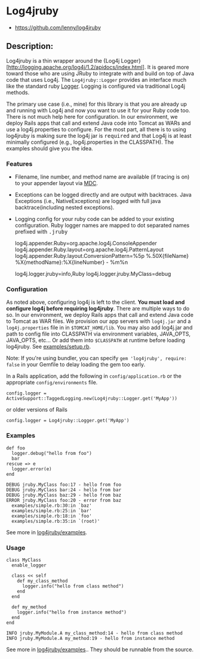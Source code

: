 

# Log4jruby

* https://github.com/lenny/log4jruby

## Description:

Log4jruby is a thin wrapper around the {Log4j Logger}[http://logging.apache.org/log4j/1.2/apidocs/index.html].
It is geared more toward those who are using JRuby to integrate with and build on top of Java code that uses Log4j.
The ```Log4jruby::Logger``` provides an interface much like the standard ruby [Logger](http://ruby-doc.org/core/classes/Logger.html).
Logging is configured via traditional Log4j methods.

The primary use case (i.e., mine) for this library is that you are already up and running with Log4j and now you want
to use it for your Ruby code too. There is not much help here for configuration. In our environment, we deploy Rails
apps that call and extend Java code into Tomcat as WARs and use a log4j.properties to configure. For the most part,
all there is to using log4jruby is making sure the log4j jar is <tt>required</tt> and that Log4j is at least minimally
configured (e.g., log4j.properties in the CLASSPATH). The examples should give you the idea.

### Features

* Filename, line number, and method name are available (if tracing is on) to your appender layout via [MDC](http://logging.apache.org/log4j/1.2/apidocs/org/apache/log4j/MDC.html).
* Exceptions can be logged directly and are output with backtraces. Java Exceptions (i.e., NativeExceptions)
  are logged with full java backtrace(including nested exceptions).
* Logging config for your ruby code can be added to your existing configuration. Ruby logger names are mapped to dot separated names prefixed with <tt>.jruby</tt>

    log4j.appender.Ruby=org.apache.log4j.ConsoleAppender
    log4j.appender.Ruby.layout=org.apache.log4j.PatternLayout
    log4j.appender.Ruby.layout.ConversionPattern=%5p %.50X{fileName} %X{methodName}:%X{lineNumber} - %m%n

    log4j.logger.jruby=info,Ruby
    log4j.logger.jruby.MyClass=debug

### Configuration

As noted above, configuring log4j is left to the client. **You must load and configure log4j before requiring log4jruby**.
There are multiple ways to do so. 
In our environment, we deploy Rails apps that call and extend Java code to Tomcat as WAR files.
We provision our app servers with ```log4j.jar``` and a ```log4j.properties``` file in in ```$TOMCAT_HOME/lib```. 
You may also add log4j.jar and path to config file into CLASSPATH via environment variables, JAVA_OPTS, JAVA_OPTS, etc...
Or add them into ```$CLASSPATH``` at runtime before loading log4jruby. See [examples/setup.rb](examples/setup.rb). 
  
Note: If you're using bundler, you can specify ```gem 'log4jruby', require: false``` in your Gemfile to delay loading the gem too early.
  
In a Rails application, add the following in ```config/application.rb``` or the appropriate ```config/environments``` file.
   
    config.logger = ActiveSupport::TaggedLogging.new(Log4jruby::Logger.get('MyApp'))
    
or older versions of Rails

    config.logger = Log4jruby::Logger.get('MyApp')
                           
### Examples

    def foo
      logger.debug("hello from foo")
      bar
    rescue => e
      logger.error(e)
    end

    DEBUG jruby.MyClass foo:17 - hello from foo
    DEBUG jruby.MyClass bar:24 - hello from bar
    DEBUG jruby.MyClass baz:29 - hello from baz
    ERROR jruby.MyClass foo:20 - error from baz
      examples/simple.rb:30:in `baz'
      examples/simple.rb:25:in `bar'
      examples/simple.rb:18:in `foo'
      examples/simple.rb:35:in `(root)'

See more in [log4jruby/examples](examples).

### Usage

    class MyClass
      enable_logger

      class << self
        def my_class_method
          logger.info("hello from class method")
        end
      end

      def my_method
        logger.info("hello from instance method")
      end
    end

    INFO jruby.MyModule.A my_class_method:14 - hello from class method
    INFO jruby.MyModule.A my_method:19 - hello from instance method

See more in [log4jruby/examples](examples)..
They should be runnable from the source.

